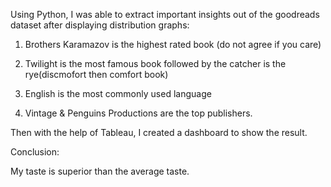 Using Python, I was able to extract important insights out of the goodreads dataset after displaying distribution graphs:

1. Brothers Karamazov is the highest rated book (do not agree if you care)

2. Twilight is the most famous book followed by the catcher is the rye(discmofort then comfort book)

3. English is the most commonly used language

4. Vintage & Penguins Productions are the top publishers.


Then with the help of Tableau, I created a dashboard to show the result.


Conclusion:

My taste is superior than the average taste.
